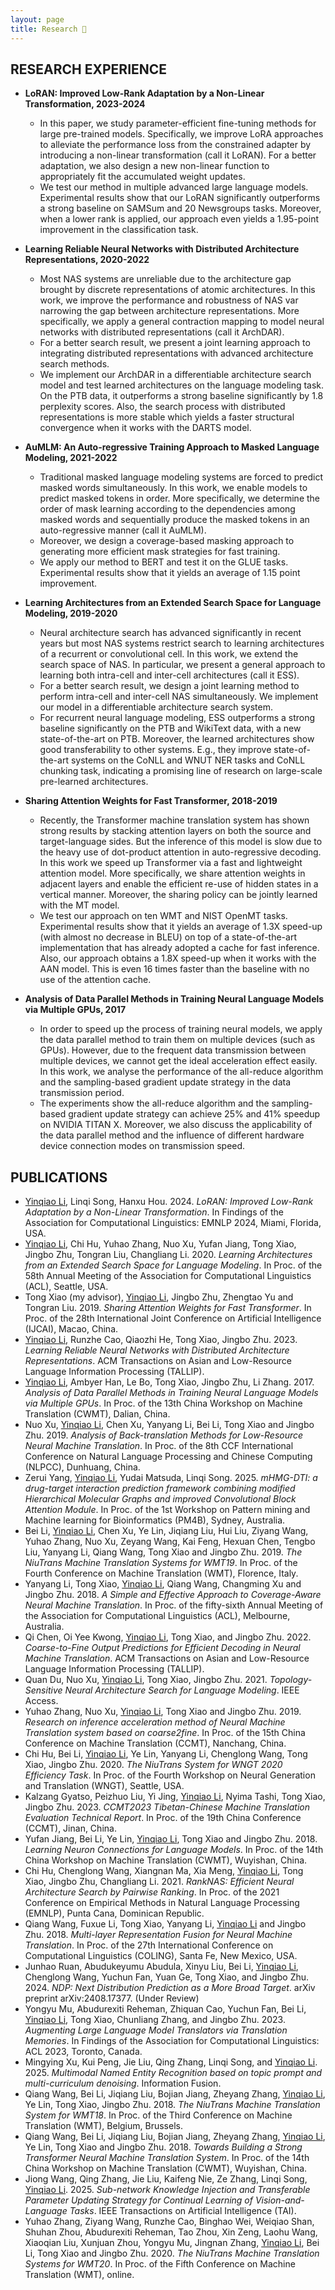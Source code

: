 ```yaml
---
layout: page
title: Research 📜
---
```


## RESEARCH EXPERIENCE

- **LoRAN: Improved Low-Rank Adaptation by a Non-Linear Transformation, 2023-2024**
  - In this paper, we study parameter-efficient fine-tuning methods for large pre-trained models. Specifically, we improve LoRA approaches to alleviate the performance loss from the constrained adapter by introducing a non-linear transformation (call it LoRAN). For a better adaptation, we also design a new non-linear function to appropriately fit the accumulated weight updates. 
  - We test our method in multiple advanced large language models. Experimental results show that our LoRAN significantly outperforms a strong baseline on SAMSum and 20 Newsgroups tasks. Moreover, when a lower rank is applied, our approach even yields a 1.95-point improvement in the classification task. 

- **Learning Reliable Neural Networks with Distributed Architecture Representations, 2020-2022**
  - Most NAS systems are unreliable due to the architecture gap brought by discrete representations of atomic architectures. In this work, we improve the performance and robustness of NAS var narrowing the gap between architecture representations. More specifically, we apply a general contraction mapping to model neural networks with distributed representations (call it ArchDAR). 
  - For a better search result, we present a joint learning approach to integrating distributed representations with advanced architecture search methods. 
  - We implement our ArchDAR in a differentiable architecture search model and test learned architectures on the language modeling task. On the PTB data, it outperforms a strong baseline significantly by 1.8 perplexity scores. Also, the search process with distributed representations is more stable which yields a faster structural convergence when it works with the DARTS model. 

- **AuMLM: An Auto-regressive Training Approach to Masked Language Modeling, 2021-2022**
  - Traditional masked language modeling systems are forced to predict masked words simultaneously. In this work, we enable models to predict masked tokens in order. More specifically, we determine the order of mask learning according to the dependencies among masked words and sequentially produce the masked tokens in an auto-regressive manner (call it AuMLM). 
  - Moreover, we design a coverage-based masking approach to generating more efficient mask strategies for fast training. 
  - We apply our method to BERT and test it on the GLUE tasks. Experimental results show that it yields an average of 1.15 point improvement. 

- **Learning Architectures from an Extended Search Space for Language Modeling, 2019-2020**
  - Neural architecture search has advanced significantly in recent years but most NAS systems restrict search to learning architectures of a recurrent or convolutional cell. In this work, we extend the search space of NAS. In particular, we present a general approach to learning both intra-cell and inter-cell architectures (call it ESS). 
  - For a better search result, we design a joint learning method to perform intra-cell and inter-cell NAS simultaneously. We implement our model in a differentiable architecture search system. 
  - For recurrent neural language modeling, ESS outperforms a strong baseline significantly on the PTB and WikiText data, with a new state-of-the-art on PTB. Moreover, the learned architectures show good transferability to other systems. E.g., they improve state-of-the-art systems on the CoNLL and WNUT NER tasks and CoNLL chunking task, indicating a promising line of research on large-scale pre-learned architectures. 

- **Sharing Attention Weights for Fast Transformer, 2018-2019**
  - Recently, the Transformer machine translation system has shown strong results by stacking attention layers on both the source and target-language sides. But the inference of this model is slow due to the heavy use of dot-product attention in auto-regressive decoding. In this work we speed up Transformer via a fast and lightweight attention model. More specifically, we share attention weights in adjacent layers and enable the efficient re-use of hidden states in a vertical manner. Moreover, the sharing policy can be jointly learned with the MT model.
  - We test our approach on ten WMT and NIST OpenMT tasks. Experimental results show that it yields an average of 1.3X speed-up (with almost no decrease in BLEU) on top of a state-of-the-art implementation that has already adopted a cache for fast inference. Also, our approach obtains a 1.8X speed-up when it works with the AAN model. This is even 16 times faster than the baseline with no use of the attention cache. 

- **Analysis of Data Parallel Methods in Training Neural Language Models via Multiple GPUs, 2017**
  - In order to speed up the process of training neural models, we apply the data parallel method to train them on multiple devices (such as GPUs). However, due to the frequent data transmission between multiple devices, we cannot get the ideal acceleration effect easily. In this work, we analyse the performance of the all-reduce algorithm and the sampling-based gradient update strategy in the data transmission period. 
  - The experiments show the all-reduce algorithm and the sampling-based gradient update strategy can achieve 25% and 41% speedup on NVIDIA TITAN X. Moreover, we also discuss the applicability of the data parallel method and the influence of different hardware device connection modes on transmission speed. 

## PUBLICATIONS

- <u>Yinqiao Li</u>, Linqi Song, Hanxu Hou. 2024. *LoRAN: Improved Low-Rank Adaptation by a Non-Linear Transformation*. In Findings of the Association for Computational Linguistics: EMNLP 2024, Miami, Florida, USA. 
- <u>Yinqiao Li</u>, Chi Hu, Yuhao Zhang, Nuo Xu, Yufan Jiang, Tong Xiao, Jingbo Zhu, Tongran Liu, Changliang Li. 2020. *Learning Architectures from an Extended Search Space for Language Modeling*. In Proc. of the 58th Annual Meeting of the Association for Computational Linguistics (ACL), Seattle, USA. 
- Tong Xiao (my advisor), <u>Yinqiao Li</u>, Jingbo Zhu, Zhengtao Yu and Tongran Liu. 2019. *Sharing Attention Weights for Fast Transformer*. In Proc. of the 28th International Joint Conference on Artificial Intelligence (IJCAI), Macao, China. 
- <u>Yinqiao Li</u>, Runzhe Cao, Qiaozhi He, Tong Xiao, Jingbo Zhu. 2023. *Learning Reliable Neural Networks with Distributed Architecture Representations*. ACM Transactions on Asian and Low-Resource Language Information Processing (TALLIP). 
- <u>Yinqiao Li</u>, Ambyer Han, Le Bo, Tong Xiao, Jingbo Zhu, Li Zhang. 2017. *Analysis of Data Parallel Methods in Training Neural Language Models via Multiple GPUs*. In Proc. of the 13th China Workshop on Machine Translation (CWMT), Dalian, China. 
- Nuo Xu, <u>Yinqiao Li</u>, Chen Xu, Yanyang Li, Bei Li, Tong Xiao and Jingbo Zhu. 2019. *Analysis of Back-translation Methods for Low-Resource Neural Machine Translation*. In Proc. of the 8th CCF International Conference on Natural Language Processing and Chinese Computing (NLPCC), Dunhuang, China.
- Zerui Yang, <u>Yinqiao Li</u>, Yudai Matsuda, Linqi Song. 2025. *mHMG-DTI: a drug-target interaction prediction framework combining modified Hierarchical Molecular Graphs and improved Convolutional Block Attention Module*. In Proc. of the 1st Workshop on Pattern mining and Machine learning for Bioinformatics (PM4B), Sydney, Australia.
- Bei Li, <u>Yinqiao Li</u>, Chen Xu, Ye Lin, Jiqiang Liu, Hui Liu, Ziyang Wang, Yuhao Zhang, Nuo Xu, Zeyang Wang, Kai Feng, Hexuan Chen, Tengbo Liu, Yanyang Li, Qiang Wang, Tong Xiao and Jingbo Zhu. 2019. *The NiuTrans Machine Translation Systems for WMT19*. In Proc. of the Fourth Conference on Machine Translation (WMT), Florence, Italy.
- Yanyang Li, Tong Xiao, <u>Yinqiao Li</u>, Qiang Wang, Changming Xu and Jingbo Zhu. 2018. *A Simple and Effective Approach to Coverage-Aware Neural Machine Translation*. In Proc. of the fifty-sixth Annual Meeting of the Association for Computational Linguistics (ACL), Melbourne, Australia.
- Qi Chen, Oi Yee Kwong, <u>Yinqiao Li</u>, Tong Xiao, and Jingbo Zhu. 2022. *Coarse-to-Fine Output Predictions for Efficient Decoding in Neural Machine Translation*. ACM Transactions on Asian and Low-Resource Language Information Processing (TALLIP).
- Quan Du, Nuo Xu, <u>Yinqiao Li</u>, Tong Xiao, Jingbo Zhu. 2021. *Topology-Sensitive Neural Architecture Search for Language Modeling*. IEEE Access.
- Yuhao Zhang, Nuo Xu, <u>Yinqiao Li</u>, Tong Xiao and Jingbo Zhu. 2019. *Research on inference acceleration method of Neural Machine Translation system based on coarse2fine*. In Proc. of the 15th China Conference on Machine Translation (CCMT), Nanchang, China.
- Chi Hu, Bei Li, <u>Yinqiao Li</u>, Ye Lin, Yanyang Li, Chenglong Wang, Tong Xiao, Jingbo Zhu. 2020. *The NiuTrans System for WNGT 2020 Efficiency Task*. In Proc. of the Fourth Workshop on Neural Generation and Translation (WNGT), Seattle, USA. 
- Kalzang Gyatso, Peizhuo Liu, Yi Jing, <u>Yinqiao Li</u>, Nyima Tashi, Tong Xiao, Jingbo Zhu. 2023. *CCMT2023 Tibetan-Chinese Machine Translation Evaluation Technical Report*. In Proc. of the 19th China Conference (CCMT), Jinan, China.
- Yufan Jiang, Bei Li, Ye Lin, <u>Yinqiao Li</u>, Tong Xiao and Jingbo Zhu. 2018. *Learning Neuron Connections for Language Models*. In Proc. of the 14th China Workshop on Machine Translation (CWMT), Wuyishan, China.
- Chi Hu, Chenglong Wang, Xiangnan Ma, Xia Meng, <u>Yinqiao Li</u>, Tong Xiao, Jingbo Zhu, Changliang Li. 2021. *RankNAS: Efficient Neural Architecture Search by Pairwise Ranking*. In Proc. of the 2021 Conference on Empirical Methods in Natural Language Processing (EMNLP), Punta Cana, Dominican Republic.
- Qiang Wang, Fuxue Li, Tong Xiao, Yanyang Li, <u>Yinqiao Li</u> and Jingbo Zhu. 2018. *Multi-layer Representation Fusion for Neural Machine Translation*. In Proc. of the 27th International Conference on Computational Linguistics (COLING), Santa Fe, New Mexico, USA.
- Junhao Ruan, Abudukeyumu Abudula, Xinyu Liu, Bei Li, <u>Yinqiao Li</u>, Chenglong Wang, Yuchun Fan, Yuan Ge, Tong Xiao, and Jingbo Zhu. 2024. *NDP: Next Distribution Prediction as a More Broad Target*. arXiv preprint arXiv:2408.17377. (Under Review)
- Yongyu Mu, Abudurexiti Reheman, Zhiquan Cao, Yuchun Fan, Bei Li, <u>Yinqiao Li</u>, Tong Xiao, Chunliang Zhang, and Jingbo Zhu. 2023. *Augmenting Large Language Model Translators via Translation Memories*. In Findings of the Association for Computational Linguistics: ACL 2023, Toronto, Canada. 
- Mingying Xu, Kui Peng, Jie Liu, Qing Zhang, Linqi Song, and <u>Yinqiao Li</u>. 2025. *Multimodal Named Entity Recognition based on topic prompt and multi-curriculum denoising*. Information Fusion. 
- Qiang Wang, Bei Li, Jiqiang Liu, Bojian Jiang, Zheyang Zhang, <u>Yinqiao Li</u>, Ye Lin, Tong Xiao, Jingbo Zhu. 2018. *The NiuTrans Machine Translation System for WMT18*. In Proc. of the Third Conference on Machine Translation (WMT), Belgium, Brussels.
- Qiang Wang, Bei Li, Jiqiang Liu, Bojian Jiang, Zheyang Zhang, <u>Yinqiao Li</u>, Ye Lin, Tong Xiao and Jingbo Zhu. 2018. *Towards Building a Strong Transformer Neural Machine Translation System*. In Proc. of the 14th China Workshop on Machine Translation (CWMT), Wuyishan, China.
- Jiong Wang, Qing Zhang, Jie Liu, Kaifeng Nie, Ze Zhang, Linqi Song, <u>Yinqiao Li</u>. 2025. *Sub-network Knowledge Injection and Transferable Parameter Updating Strategy for Continual Learning of Vision-and-Language Tasks*. IEEE Transactions on Artificial Intelligence (TAI). 
- Yuhao Zhang, Ziyang Wang, Runzhe Cao, Binghao Wei, Weiqiao Shan, Shuhan Zhou, Abudurexiti Reheman, Tao Zhou, Xin Zeng, Laohu Wang, Xiaoqian Liu, Xunjuan Zhou, Yongyu Mu, Jingnan Zhang, <u>Yinqiao Li</u>, Bei Li, Tong Xiao and Jingbo Zhu. 2020. *The NiuTrans Machine Translation Systems for WMT20*. In Proc. of the Fifth Conference on Machine Translation (WMT), online. 
